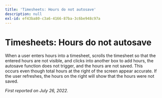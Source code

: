 ```yaml
---
title: 'Timesheets: Hours do not autosave'
description: null
exl-id: ef43ba80-c3a6-4166-87ba-3c6be948c97a
---
```

# Timesheets: Hours do not autosave

When a user enters hours into a timesheet, scrolls the timesheet so that the entered hours are not visible, and clicks into another box to add hours, the autosave function does not trigger, and the hours are not saved. This occurs even though total hours at the right of the screen appear accurate. If the user refreshes, the hours on the right will show that the hours were not saved.

_First reported on July 26, 2022._
